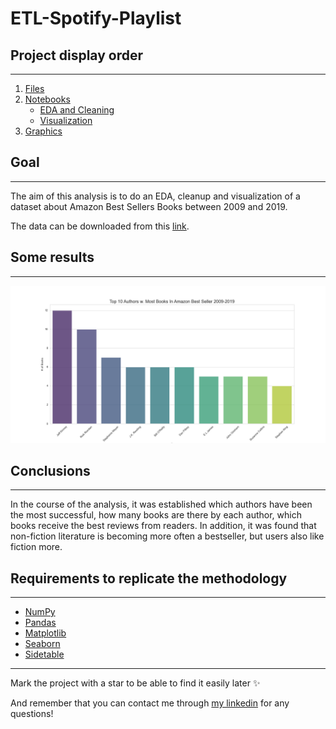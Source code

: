 # ETL-Spotify-Playlist
 
## Project display order
***

1. [Files](https://github.com/lau-ont/EDA-Amazon-Bestseller-Books/tree/main/files)
2. [Notebooks](https://github.com/lau-ont/EDA-Amazon-Bestseller-Books/tree/main/notebooks)
   - [EDA and Cleaning](https://github.com/lau-ont/EDA-Amazon-Bestseller-Books/blob/main/notebooks/1-EDA%20and%20Cleaning.ipynb)
   - [Visualization](https://github.com/lau-ont/EDA-Amazon-Bestseller-Books/blob/main/notebooks/2-Visualization.ipynb)
4. [Graphics](https://github.com/lau-ont/EDA-Amazon-Bestseller-Books/tree/main/graphics)

## Goal
***

The aim of this analysis is to do an EDA, cleanup and visualization of a dataset about Amazon Best Sellers Books between 2009 and 2019. 

The data can be downloaded from this [link](https://www.kaggle.com/datasets/sootersaalu/amazon-top-50-bestselling-books-2009-2019).

## Some results
***

![Image text](https://github.com/lau-ont/EDA-Amazon-Bestseller-Books/blob/main/graphics/top-authors.png)

## Conclusions
***

In the course of the analysis, it was established which authors have been the most successful, how many books are there by each author, which books receive the best reviews from readers. In addition, it was found that non-fiction literature is becoming more often a bestseller, but users also like fiction more.

## Requirements to replicate the methodology
***

- [NumPy](https://numpy.org)
- [Pandas](https://pandas.pydata.org/docs/)
- [Matplotlib](https://matplotlib.org)
- [Seaborn](https://seaborn.pydata.org)
- [Sidetable](https://pypi.org/project/sidetable/)

***

Mark the project with a star to be able to find it easily later ✨

And remember that you can contact me through [my linkedin](https://www.linkedin.com/in/laura-onteniente-3aa5b696/) for any questions!
